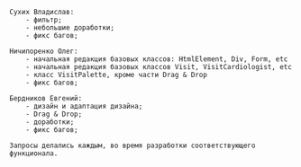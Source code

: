     Сухих Владислав:
        - фильтр;
        - небольшие доработки;
        - фикс багов;

    Ничипоренко Олег:
        - начальная редакция базовых классов: HtmlElement, Div, Form, etc
        - начальная редакция базовых классов Visit, VisitCardiologist, etc
        - класс VisitPalette, кроме части Drag & Drop
        - фикс багов;

    Бердников Евгений:
        - дизайн и адаптация дизайна;
        - Drag & Drop;
        - доработки;
        - фикс багов;

    Запросы делались каждым, во время разработки соответствующего функционала.
